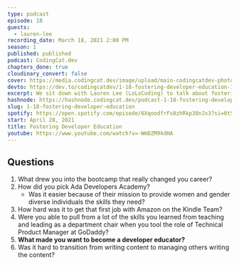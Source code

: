 ```yaml
---
type: podcast
episode: 18
guests:
  - lauren-lee
recording_date: March 18, 2021 2:00 PM
season: 1
published: published
podcast: CodingCat.dev
chapters_done: true
cloudinary_convert: false
cover: https://media.codingcat.dev/image/upload/main-codingcatdev-photo/pjkucvrzkdfkjyqa1nwu.png
devto: https://dev.to/codingcatdev/1-18-fostering-developer-education-140i
excerpt: We sit down with Lauren Lee (LoLoCoding) to talk about fostering developer education. We review how Lauren switched from being a teacher to become the Director of Community at Puppet
hashnode: https://hashnode.codingcat.dev/podcast-1-18-fostering-developer-education
slug: 1-18-fostering-developer-education
spotify: https://open.spotify.com/episode/6XqoodfrFs0zhRkp38nJx3?si=0tScuRpISXWyei0hs0FU1Q
start: April 28, 2021
title: Fostering Developer Education
youtube: https://www.youtube.com/watch?v=-WmDZM9kdHA
---
```


## Questions

1. What drew you into the bootcamp that really changed you career?
2. How did you pick Ada Developers Academy?
   - Was it easier because of their mission to provide women and gender diverse individuals the skills they need?
3. How hard was it to get that first job with Amazon on the Kindle Team?
4. Were you able to pull from a lot of the skills you learned from teaching and leading as a department chair when you tool the role of Technical Product Manager at GoDaddy?
5. **What made you want to become a developer educator?**
6. Was it hard to transition from writing content to managing others writing the content?
